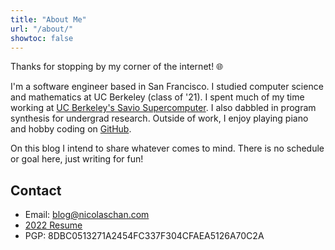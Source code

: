 ```yaml
---
title: "About Me"
url: "/about/"
showtoc: false
---
```


Thanks for stopping by my corner of the internet! &#x1F310;

I'm a software engineer based in San Francisco. I studied computer science and mathematics at UC Berkeley (class of '21). I spent much of my time working at [UC Berkeley's Savio Supercomputer](https://docs-research-it.berkeley.edu/services/high-performance-computing/overview/). I also dabbled in program synthesis for undergrad research. Outside of work, I enjoy playing piano and hobby coding on [GitHub](https://github.com/nicolaschan).

On this blog I intend to share whatever comes to mind. There is no schedule or goal here, just writing for fun!

## Contact

- Email: [blog@nicolaschan.com](mailto:blog@nicolaschan.com)
- [2022 Resume](/static/docs/resume-2022.pdf)
- PGP: 8DBC0513271A2454FC337F304CFAEA5126A70C2A